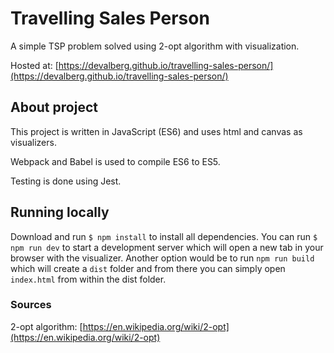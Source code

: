 # Travelling Sales Person
A simple TSP problem solved using 2-opt algorithm with visualization. 

Hosted at: [https://devalberg.github.io/travelling-sales-person/](https://devalberg.github.io/travelling-sales-person/)

## About project
This project is written in JavaScript (ES6) and uses html and canvas as visualizers.

Webpack and Babel is used to compile ES6 to ES5.

Testing is done using Jest.

## Running locally

Download and run `$ npm install` to install all dependencies. You can run `$ npm run dev` to start a development server which will open a new tab in your browser with the visualizer. Another option would be to run `npm run build` which will create a `dist` folder and from there you can simply open `index.html` from within the dist folder.

### Sources

2-opt algorithm: [https://en.wikipedia.org/wiki/2-opt](https://en.wikipedia.org/wiki/2-opt)
